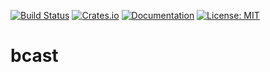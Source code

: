 [![Build Status](https://img.shields.io/endpoint.svg?url=https%3A%2F%2Factions-badge.atrox.dev%2Fhavefuntrading%2Fbcast%2Fbadge%3Fref%3Dmain&style=flat&label=build&logo=none)](https://actions-badge.atrox.dev/havefuntrading/bcast/goto?ref=main)
[![Crates.io](https://img.shields.io/crates/v/bcast.svg)](https://crates.io/crates/bcast)
[![Documentation](https://docs.rs/bcast/badge.svg)](https://docs.rs/bcast/)
[![License: MIT](https://img.shields.io/badge/License-MIT-blue.svg)](LICENSE)

# bcast